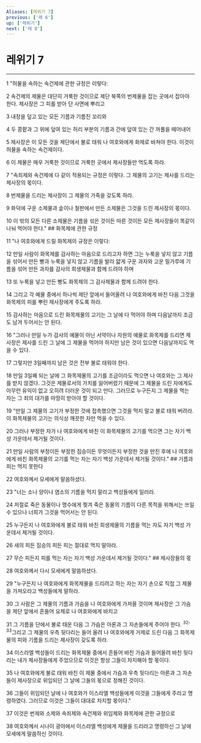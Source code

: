 ```yaml
---
Aliases: [레위기 7]
previous: ['레 6']
up: ['레위기']
next: ['레 8']
---
```

# 레위기 7

***


1 "허물을 속하는 속건제에 관한 규정은 이렇다: 

2 속건제의 제물은 대단히 거룩한 것이므로 제단 북쪽의 번제물을 잡는 곳에서 잡아야 한다. 제사장은 그 피를 받아 단 사면에 뿌리고 

3 내장을 덮고 있는 모든 기름과 기름진 꼬리와 

4 두 콩팥과 그 위에 덮여 있는 허리 부분의 기름과 간에 덮여 있는 간 꺼풀을 떼어내어 

5 제사장은 이 모든 것을 제단에서 불로 태워 나 여호와에게 화제로 바쳐야 한다. 이것이 허물을 속하는 속건제이다. 

6 이 제물은 매우 거룩한 것이므로 거룩한 곳에서 제사장들만 먹도록 하라. 

7 "속죄제와 속건제에 다 같이 적용되는 규정은 이렇다. 그 제물의 고기는 제사를 드리는 제사장의 몫이다. 

8 번제물을 드리는 제사장이 그 제물의 가죽을 갖도록 하라. 

9 화덕에 구운 소제물과 솥이나 철판에서 만든 소제물은 그것을 드린 제사장의 몫이다. 

10 이 밖의 모든 다른 소제물은 기름을 섞은 것이든 마른 것이든 모든 제사장들이 똑같이 나눠 먹어야 한다." ## 화목제에 관한 규정 

11 "나 여호와에게 드릴 화목제의 규정은 이렇다: 

12 만일 사람이 화목제를 감사하는 마음으로 드리고자 하면 그는 누룩을 넣지 않고 기름을 섞어서 만든 빵과 누룩을 넣지 않고 기름을 발라 얇게 구운 과자와 고운 밀가루에 기름을 섞어 만든 과자를 감사의 희생제물과 함께 드려야 하며 

13 또 누룩을 넣고 만든 빵도 화목제의 그 감사제물과 함께 드려야 한다. 

14 그리고 각 예물 중에서 하나씩 제단 앞에서 들어올려 나 여호와에게 바친 다음 그것을 화목제의 피를 뿌린 제사장에게 주도록 하라. 

15 감사하는 마음으로 드린 화목제물의 고기는 그 날에 다 먹어야 하며 다음날까지 조금도 남겨 두어서는 안 된다. 

16 "그러나 만일 누가 감사의 예물이 아닌 서약이나 자원의 예물로 화목제를 드리면 제사장은 제사를 드린 그 날에 그 제물을 먹어야 하지만 남은 것이 있으면 다음날까지도 먹을 수 있다. 

17 그렇지만 3일째까지 남은 것은 전부 불로 태워야 한다. 

18 만일 3일째 되는 날에 그 화목제물의 고기를 조금이라도 먹으면 나 여호와는 그 제사를 받지 않겠다. 그것은 제물로서의 가치를 잃어버렸기 때문에 그 제물을 드린 자에게도 아무런 유익이 없고 오히려 더러운 것이 되고 만다. 그러므로 누구든지 그 제물을 먹는 자는 그 죄의 대가를 마땅히 받아야 할 것이다. 

19 "만일 그 제물의 고기가 부정한 것에 접촉했으면 그것을 먹지 말고 불로 태워 버려라. 이 화목제물의 고기는 의식상 깨끗한 자만 먹을 수 있다. 

20 그러나 부정한 자가 나 여호와에게 바친 이 화목제물의 고기를 먹으면 그는 자기 백성 가운데서 제거될 것이다. 

21 만일 사람의 부정이든 부정한 짐승이든 무엇이든지 부정한 것을 만진 후에 나 여호와에게 바친 화목제물의 고기를 먹는 자는 자기 백성 가운데서 제거될 것이다." ## 기름과 피는 먹지 못한다 

22 여호와께서 모세에게 말씀하셨다. 

23 "너는 소나 양이나 염소의 기름을 먹지 말라고 백성들에게 일러라. 

24 저절로 죽은 동물이나 맹수에게 찢겨 죽은 동물의 기름이 다른 목적을 위해서는 쓰일 수 있으나 너희가 그것을 먹어서는 안 된다. 

25 누구든지 나 여호와에게 불로 태워 바친 희생제물의 기름을 먹는 자도 자기 백성 가운데서 제거될 것이다. 

26 새의 피든 짐승의 피든 피는 절대로 먹지 말아라. 

27 무슨 피든지 피를 먹는 자는 자기 백성 가운데서 제거될 것이다." ## 제사장들의 몫 

28 여호와께서 다시 모세에게 말씀하셨다. 

29 "누구든지 나 여호와에게 화목제물을 드리려고 하는 자는 자기 손으로 직접 그 제물을 가져오라고 백성들에게 말하라. 

30 그 사람은 그 제물의 기름과 가슴을 나 여호와에게 가져올 것이며 제사장은 그 가슴을 제단 앞에서 흔들어 요제로 나 여호와에게 바치고 

31 그 기름을 단에서 불로 태운 다음 그 가슴은 아론과 그 자손들에게 주어야 한다. <sup class="versenum">32-33</sup>그리고 그 제물의 우측 뒷다리는 들어 올려 나 여호와에게 거제로 드린 다음 그 화목제물의 피와 기름을 드리는 제사장이 갖도록 하라. 

34 이스라엘 백성들이 드리는 화목제물 중에서 흔들어 바친 가슴과 들어올려 바친 뒷다리는 내가 제사장들에게 주었으므로 이것은 항상 그들이 차지해야 할 몫이다. 

35 나 여호와에게 불로 태워 바친 이 제물 중에서 가슴과 우측 뒷다리는 아론과 그 자손들이 제사장으로 위임되던 그 날에 그들의 몫으로 정해진 것이다. 

36 그들이 위임되던 날에 나 여호와가 이스라엘 백성들에게 이것을 그들에게 주라고 명령하였다. 그러므로 이것은 그들이 대대로 차지할 몫이다." 

37 이것은 번제와 소제와 속죄제와 속건제와 위임제와 화목제에 관한 규정으로 

38 여호와께서 시나이 광야에서 이스라엘 백성에게 제물을 드리라고 명령하신 그 날에 모세에게 말씀하신 것이다.
